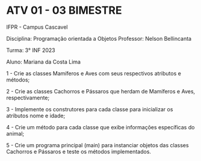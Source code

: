 # ATV 01 - 03 BIMESTRE

IFPR - Campus Cascavel

Disciplina: Programação orientada a Objetos Professor: Nelson Bellincanta

Turma: 3° INF 2023

Aluno: Mariana da Costa Lima


1 - Crie as classes Mamíferos e Aves com seus respectivos atributos e métodos;

2 - Crie as classes Cachorros e Pássaros que herdam de Mamíferos e Aves, respectivamente;

3 - Implemente os construtores para cada classe para inicializar os atributos nome e idade;

4 - Crie um método para cada classe que exibe informações específicas do animal;

5 - Crie um programa principal (main) para instanciar objetos das classes Cachorros e Pássaros e teste os métodos implementados.



